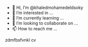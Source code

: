 - 👋 Hi, I’m @khaledmohamedeldsoky
- 👀 I’m interested in ...
- 🌱 I’m currently learning ...
- 💞️ I’m looking to collaborate on ...
- 📫 How to reach me ...

<!---
khaledmohamedeldsoky/khaledmohamedeldsoky is a ✨ special ✨ repository because its `README.md` (this file) appears on your GitHub profile.
You can click the Preview link to take a look at your changes.
--->zdmfbsfvnkl cv 

